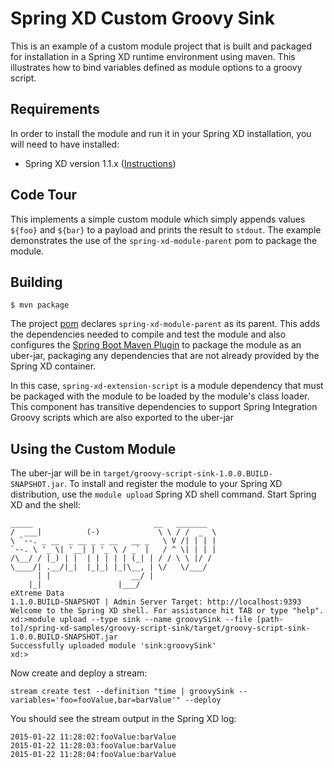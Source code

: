 Spring XD Custom Groovy Sink
=============================

This is an example of a custom module project that is built and packaged for installation in a Spring XD runtime environment using maven. 
This illustrates how to bind variables defined as module options to a groovy script.

## Requirements

In order to install the module and run it in your Spring XD installation, you will need to have installed:

* Spring XD version 1.1.x ([Instructions](http://docs.spring.io/spring-xd/docs/current/reference/html/#getting-started))

## Code Tour

This implements a simple custom module which simply appends values `${foo}` and `${bar}` to a payload and prints the result to `stdout`. 
The example demonstrates the use of the `spring-xd-module-parent` pom to package the module.

## Building

	$ mvn package

The project [pom][] declares `spring-xd-module-parent` as its parent. This adds the dependencies needed to compile and test 
the module and also configures the [Spring Boot Maven Plugin][] to package the module as an uber-jar, packaging any dependencies 
that are not already provided by the Spring XD container. 

In this case, `spring-xd-extension-script` is a module dependency that must be packaged with the module to be loaded by the module's class loader.
 This component has transitive dependencies to support Spring Integration Groovy scripts which are also exported to the uber-jar

## Using the Custom Module

The uber-jar will be in `target/groovy-script-sink-1.0.0.BUILD-SNAPSHOT.jar`. To install and register the module to your Spring XD distribution,
 use the `module upload` Spring XD shell command. Start Spring XD and the shell:


	_____                           __   _______
	/  ___|          (-)             \ \ / /  _  \
	\ `--. _ __  _ __ _ _ __   __ _   \ V /| | | |
 	`--. \ '_ \| '__| | '_ \ / _` |   / ^ \| | | |
	/\__/ / |_) | |  | | | | | (_| | / / \ \ |/ /
	\____/| .__/|_|  |_|_| |_|\__, | \/   \/___/
    	  | |                  __/ |
      	|_|                 |___/
	eXtreme Data
	1.1.0.BUILD-SNAPSHOT | Admin Server Target: http://localhost:9393
	Welcome to the Spring XD shell. For assistance hit TAB or type "help".
	xd:>module upload --type sink --name groovySink --file [path-to]/spring-xd-samples/groovy-script-sink/target/groovy-script-sink-1.0.0.BUILD-SNAPSHOT.jar
	Successfully uploaded module 'sink:groovySink'
	xd:>


Now create and deploy a stream:

	stream create test --definition "time | groovySink --variables='foo=fooValue,bar=barValue'" --deploy


You should see the stream output in the Spring XD log:


	2015-01-22 11:28:02:fooValue:barValue
    2015-01-22 11:28:03:fooValue:barValue
    2015-01-22 11:28:04:fooValue:barValue


[pom]: https://github.com/spring-projects/spring-xd-samples/blob/master/groovy-script-sink/pom.xml
[Spring Boot Maven Plugin]: http://docs.spring.io/spring-boot/docs/current/reference/html/build-tool-plugins-maven-plugin.html
[Modules]: http://docs.spring.io/spring-xd/docs/current/reference/html/#modules
